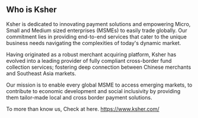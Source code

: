 ## Who is Ksher

Ksher is dedicated to innovating payment solutions and empowering Micro, Small and Medium sized enterprises (MSMEs) to easily trade globally. Our commitment lies in providing end-to-end services that cater to the unique business needs navigating the complexities of today's dynamic market.

Having originated as a robust merchant acquiring platform, Ksher has evolved into a leading provider of fully compliant cross-border fund collection services; fostering deep connection between Chinese merchants and Southeast Asia markets.

Our mission is to enable every global MSME to access emerging markets, to contribute to economic development and social inclusivity by providing them tailor-made local and cross border payment solutions.

To more than know us, Check at here. https://www.ksher.com/
